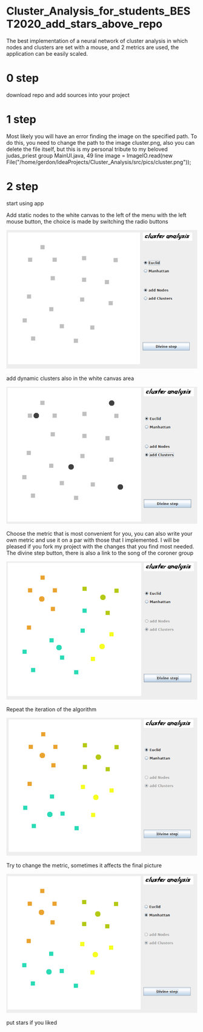 # Cluster_Analysis_for_students_BEST2020_add_stars_above_repo
The best implementation of a neural network of cluster analysis in which nodes and clusters are set with a mouse, and 2 metrics are used, the application can be easily scaled.

# 0 step
download repo and add sources into your project

# 1 step
Мost likely you will have an error finding the image on the specified path. To do this, you need to change the path to the image cluster.png, also you can delete the file itself, but this is my personal tribute to my beloved judas_priest group
MainUI.java, 49 line  image = ImageIO.read(new File("/home/gerdon/IdeaProjects/Cluster_Analysis/src/pics/cluster.png")); 

# 2 step
start using app

Add static nodes to the white canvas to the left of the menu with the left mouse button, the choice is made by switching the radio buttons

![alt text](https://raw.githubusercontent.com/archmight/Cluster_Analysis_for_students_BEST2020_add_stars_above_repo/master/src/pics/44.png)

add dynamic clusters also in the white canvas area

![alt text](https://raw.githubusercontent.com/archmight/Cluster_Analysis_for_students_BEST2020_add_stars_above_repo/master/src/pics/555.png)

Choose the metric that is most convenient for you, you can also write your own metric and use it on a par with those that I implemented. I will be pleased if you fork my project with the changes that you find most needed. The divine step button, there is also a link to the song of the coroner group

![alt text](https://raw.githubusercontent.com/archmight/Cluster_Analysis_for_students_BEST2020_add_stars_above_repo/master/src/pics/777.png)

Repeat the iteration of the algorithm

![alt text](https://raw.githubusercontent.com/archmight/Cluster_Analysis_for_students_BEST2020_add_stars_above_repo/master/src/pics/888.png)

Try to change the metric, sometimes it affects the final picture

![alt text](https://raw.githubusercontent.com/archmight/Cluster_Analysis_for_students_BEST2020_add_stars_above_repo/master/src/pics/9999.png)

put stars if you liked
